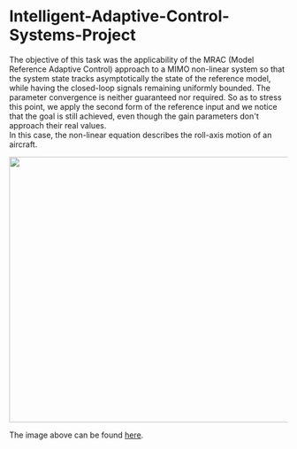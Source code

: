 # Intelligent-Adaptive-Control-Systems-Project
The objective of this task was the applicability of the MRAC (Model Reference Adaptive Control) approach to a MIMO non-linear system so that the system state tracks asymptotically the state of the reference model, while having the closed-loop signals remaining uniformly bounded. The parameter convergence is neither guaranteed nor required. So as to stress this point, we apply the second form of the reference input and we notice that the goal is still achieved, even though the gain parameters don't approach their real values. \
In this case, the non-linear equation describes the roll-axis motion of an aircraft.

<p align="center">
  <img width="640" height="480" src="https://user-images.githubusercontent.com/81076999/112998256-89dc0b80-9176-11eb-881e-44ec3629d12d.png">
</p>

The image above can be found [here](#https://www.infohas.ma/en/aircraft-stability-and-control/).
